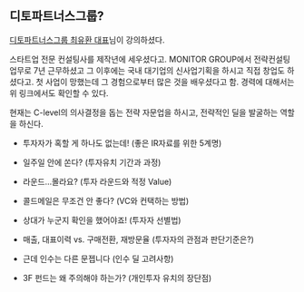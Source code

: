 
## 디토파트너스그룹? 

[디토파트너스그룹 최유환 대표](https://dlightlaw.com/portfolio/%EC%B5%9C-%EC%9C%A0-%ED%99%98/)님이 강의하셨다.

스타트업 전문 컨설팅사를 제작년에 세우셨다고. 
MONITOR GROUP에서 전략컨설팅 업무로 7년 근무하셨고 그 이후에는 국내 대기업의 신사업기획을 하시고 직접 창업도 하셨다고. 첫 사업이 망했는데 그 경험으로부터 많은 것을 배우셨다고 함. 경력에 대해서는 위 링크에서도 확인할 수 있다.  

현재는 C-level의 의사결정을 돕는 전략 자문업을 하시고, 전략적인 딜을 발굴하는 역할을 하신다.


- 투자자가 혹할 게 하나도 없는데! (좋은 IR자료를 위한 5계명)
    
 
- 일주일 안에 쏜다? (투자유치 기간과 과정)

- 라운드…몰라요? (투자 라운드와 적정 Value)

- 콜드메일은 무조건 안 좋다? (VC와 컨택하는 방법)

- 상대가 누군지 확인을 했어야죠! (투자자 선별법)

- 매출, 대표이력 vs. 구매전환, 재방문율 (투자자의 관점과 판단기준은?)

- 근데 인수는 다른 문젭니다 (인수 딜 고려사항)

- 3F 펀드는 왜 주의해야 하는가? (개인투자 유치의 장단점)
